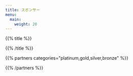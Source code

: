 ```yaml
---
title: スポンサー
menu:
  main:
    weight: 20
---
```


{{% title %}}


{{% /title %}}

<!-- Partners list -->

<!-- TODO: フリースポンサー決定次第反映 -->
{{% partners categories="platinum,gold,silver,bronze" %}}

{{% /partners %}}
